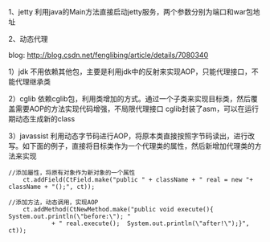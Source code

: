 1、jetty
利用java的Main方法直接启动jetty服务，两个参数分别为端口和war包地址

2、动态代理

blog:
http://blog.csdn.net/fenglibing/article/details/7080340

1）jdk
不用依赖其他包，主要是利用jdk中的反射来实现AOP，只能代理接口，不能代理继承类

2）cglib
依赖cglib包，利用类增加的方式。通过一个子类来实现目标类，然后覆盖需要AOP的方法实现代码增强，不局限代理接口
cglib封装了asm，可以在运行期动态生成新的class

3）javassist
利用动态字节码进行AOP，将原本类直接按照字节码读出，进行改写。如下面的例子，直接将目标类作为一个代理类的属性，然后新增加代理类的方法来实现

    //添加屬性，将原有对象作为新对象的一个属性
		ct.addField(CtField.make("public " + className + " real = new "+ className + "();", ct));
    
    //添加方法，动态调用，实现AOP
		ct.addMethod(CtNewMethod.make("public void execute(){ System.out.println(\"before:\"); "
				+ " real.execute();  System.out.println(\"after!\");}", ct));
